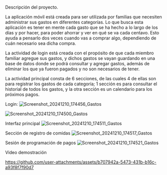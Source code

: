 Descripción del proyecto.

La aplicación móvil está creada para ser utilizada por familias que necesiten administrar sus gastos en diferentes categorías. Lo que busca esta aplicación es tener en mente cada gasto que se ha hecho a lo largo de los días y por hacer, para poder ahorrar y ver en qué se va cada centavo. Esto ayuda a pensarlo dos veces cuando vas a comprar algo, dependiendo de cuán necesario sea dicha compra.


La actividad de login está creada con el propósito de que cada miembro familiar agregue sus gastos, y dichos gastos se vayan guardando en una base de datos donde se podrá consultar y agregar gastos, además de eliminar los que ya fueron pagados y no son necesarios de tener.


La actividad principal consta de 6 secciones, de las cuales 4 de ellas son para registrar los gastos de cada categoría; 1 sección es para consultar el historial de todos los gastos, y la otra sección es un calendario para los próximos pagos.

Login:
![Screenshot_20241210_174456_Gastos](https://github.com/user-attachments/assets/0010f0e7-8557-4b67-978f-e68d7d381101)

![Screenshot_20241210_174500_Gastos](https://github.com/user-attachments/assets/15e65f62-b1cc-43c8-b09b-8148693be80d)

Interfaz principal
![Screenshot_20241210_174511_Gastos](https://github.com/user-attachments/assets/cfbc76a2-2af6-4dff-8fb0-e97f85b5801a)

Sección de registro de comidas
![Screenshot_20241210_174517_Gastos](https://github.com/user-attachments/assets/c53b63a1-7972-44c3-a2a2-ab986deebdc2)

Sesión de programación de pagos
![Screenshot_20241210_174521_Gastos](https://github.com/user-attachments/assets/26a653fe-4ce5-42fb-975e-e41396d5d19d)

Video demostración


https://github.com/user-attachments/assets/b707942a-5473-431b-b16c-a93f8f7f90d7


